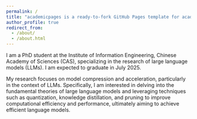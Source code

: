 ```yaml
---
permalink: /
title: "academicpages is a ready-to-fork GitHub Pages template for academic personal websites"
author_profile: true
redirect_from: 
  - /about/
  - /about.html
---
```


I am a PhD student at the Institute of Information Engineering, Chinese Academy of Sciences (CAS), specializing in the research of large language models (LLMs). I am expected to graduate in July 2025.

My research focuses on model compression and acceleration, particularly in the context of LLMs. Specifically, I am interested in delving into the fundamental theories of large language models and leveraging techniques such as quantization, knowledge distillation, and pruning to improve computational efficiency and performance, ultimately aiming to achieve efficient language models.
